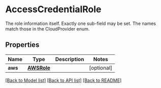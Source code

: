 # AccessCredentialRole

The role information itself. Exactly one sub-field may be set. The names match those in the CloudProvider enum.
## Properties
Name | Type | Description | Notes
------------ | ------------- | ------------- | -------------
**aws** | [**AWSRole**](AWSRole.md) |  | [optional] 

[[Back to Model list]](../README.md#documentation-for-models) [[Back to API list]](../README.md#documentation-for-api-endpoints) [[Back to README]](../README.md)


